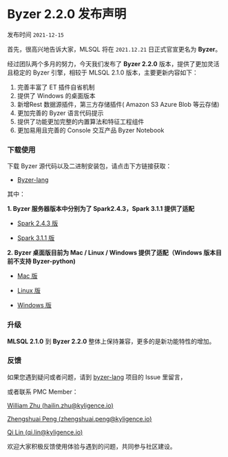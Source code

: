 # Byzer 2.2.0 发布声明

发布时间 `2021-12-15`

首先，很高兴地告诉大家，MLSQL 将在 `2021.12.21` 日正式官宣更名为 **Byzer**。

经过团队两个多月的努力，今天我们发布了 **Byzer 2.2.0** 版本，提供了更加灵活且稳定的 Byzer 引擎，相较于 MLSQL 2.1.0 版本，主要更新内容如下：

1. 完善丰富了 ET 插件自省机制
2. 提供了 Windows 的桌面版本
3. 新增Rest 数据源插件，第三方存储插件( Amazon S3 Azure Blob 等云存储)
4. 更加完善的 Byzer 语言代码提示
5. 提供了功能更加完整的内置算法和特征工程组件
6. 更加易用且完善的 Console 交互产品 Byzer Notebook

### 下载使用

下载 Byzer 源代码以及二进制安装包，请点击下方链接获取：

- [Byzer-lang](https://download.byzer.org/byzer/2.2.0/byzer-lang/)

其中：

**1. Byzer  服务器版本中分别为了 Spark2.4.3，Spark 3.1.1 提供了适配**

- [Spark 2.4.3 版](https://download.byzer.org/byzer/2.2.0/byzer-lang/byzer-lang_2.4-2.2.0.tar.gz)

- [Spark 3.1.1 版](https://download.byzer.org/byzer/2.2.0/byzer-lang/byzer-lang_3.0-2.2.0.tar.gz)


**2. Byzer 桌面版目前为 Mac / Linux / Windows 提供了适配（Windows 版本目前不支持 Byzer-python)**

- [Mac 版](https://download.byzer.org/byzer-lang-mac-0.0.7.vsix)

- [Linux 版](https://download.byzer.org/byzer-lang-linux-0.0.7.vsix)

- [Windows 版](https://download.byzer.org/byzer-lang-win-0.0.7.vsix)


### 升级

**MLSQL 2.1.0**  到 **Byzer 2.2.0**  整体上保持兼容，更多的是新功能特性的增加。

### 反馈

如果您遇到疑问或者问题，请到 [byzer-lang](https://github.com/byzer-org/byzer-lang) 项目的 Issue 里留言，

或者联系 PMC Member：

[William Zhu (hailin.zhu@kyligence.io)](mailto:hailin.zhu@kyligence.io)

[Zhengshuai Peng (zhengshuai.peng@kyligence.io)](mailto:zhengshuai.peng@kyligence.io)

[Qi Lin (qi.lin@kyligence.io)](mailto:qi.lin@kyligence.io)


欢迎大家积极反馈使用体验与遇到的问题，共同参与社区建设。

